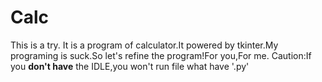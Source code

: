# Calc
This is a try.
It is a program of calculator.It powered by tkinter.My programing is suck.So let's refine the program!For you,For me.
Caution:If you **don't have** the IDLE,you won't run file what have '.py'
